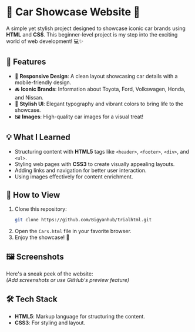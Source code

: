 # 🚗 Car Showcase Website 🌟

A simple yet stylish project designed to showcase iconic car brands using **HTML** and **CSS**. This beginner-level project is my step into the exciting world of web development! 💻✨

## 🌟 Features
- 📜 **Responsive Design**: A clean layout showcasing car details with a mobile-friendly design.
- 🚘 **Iconic Brands**: Information about Toyota, Ford, Volkswagen, Honda, and Nissan.
- 🎨 **Stylish UI**: Elegant typography and vibrant colors to bring life to the showcase.
- 🖼️ **Images**: High-quality car images for a visual treat!

## 💡 What I Learned
- Structuring content with **HTML5** tags like `<header>`, `<footer>`, `<div>`, and `<ul>`.
- Styling web pages with **CSS3** to create visually appealing layouts.
- Adding links and navigation for better user interaction.
- Using images effectively for content enrichment.

## 🚀 How to View
1. Clone this repository:
   ```bash
   git clone https://github.com/Bigyanhub/trialhtml.git
   ```
2. Open the `Cars.html` file in your favorite browser.
3. Enjoy the showcase! 🎉

## 🖼 Screenshots
Here's a sneak peek of the website:  
*(Add screenshots or use GitHub's preview feature)*

## 🛠️ Tech Stack
- **HTML5**: Markup language for structuring the content.
- **CSS3**: For styling and layout.
